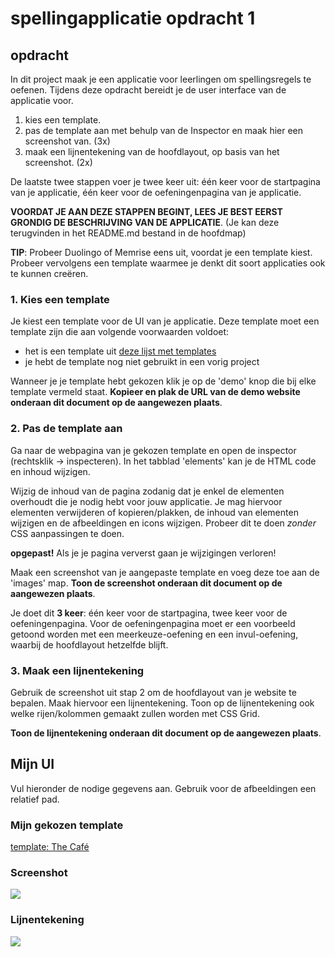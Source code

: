 # spellingapplicatie opdracht 1

## opdracht

In dit project maak je een applicatie voor leerlingen om spellingsregels te oefenen. Tijdens deze opdracht bereidt je de user interface van de applicatie voor.

 1. kies een template.
 2. pas de template aan met behulp van de Inspector en maak hier een screenshot van. (3x)
 3. maak een lijnentekening van de hoofdlayout, op basis van het screenshot. (2x)

De laatste twee stappen voer je twee keer uit: één keer voor de startpagina van je applicatie, één keer voor de oefeningenpagina van je applicatie.

**VOORDAT JE AAN DEZE STAPPEN BEGINT, LEES JE BEST EERST GRONDIG DE BESCHRIJVING VAN DE APPLICATIE**. (Je kan deze terugvinden in het README.md bestand in de hoofdmap)

**TIP**: Probeer Duolingo of Memrise eens uit, voordat je een template kiest. Probeer vervolgens een template waarmee je denkt dit soort applicaties ook te kunnen creëren.

### 1. Kies een template

Je kiest een template voor de UI van je applicatie. Deze template moet een template zijn die aan volgende voorwaarden voldoet:

 - het is een template uit [deze lijst met templates](https://www.w3schools.com/w3css/w3css_templates.asp)
 - je hebt de template nog niet gebruikt in een vorig project

Wanneer je je template hebt gekozen klik je op de 'demo' knop die bij elke template vermeld staat. **Kopieer en plak de URL van de demo website onderaan dit document op de aangewezen plaats**.

### 2. Pas de template aan

Ga naar de webpagina van je gekozen template en open de inspector (rechtsklik -> inspecteren). In het tabblad 'elements' kan je de HTML code en inhoud wijzigen.

Wijzig de inhoud van de pagina zodanig dat je enkel de elementen overhoudt die je nodig hebt voor jouw applicatie. Je mag hiervoor elementen verwijderen of kopieren/plakken, de inhoud van elementen wijzigen en de afbeeldingen en icons wijzigen. Probeer dit te doen *zonder* CSS aanpassingen te doen.

**opgepast!** Als je je pagina ververst gaan je wijzigingen verloren!

Maak een screenshot van je aangepaste template en voeg deze toe aan de 'images' map. **Toon de screenshot onderaan dit document op de aangewezen plaats**. 

Je doet dit **3 keer**: één keer voor de startpagina, twee keer voor de oefeningenpagina. Voor de oefeningenpagina moet er een voorbeeld getoond worden met een meerkeuze-oefening en een invul-oefening, waarbij de hoofdlayout hetzelfde blijft.

### 3. Maak een lijnentekening

Gebruik de screenshot uit stap 2 om de hoofdlayout van je website te bepalen. Maak hiervoor een lijnentekening. Toon op de lijnentekening ook welke rijen/kolommen gemaakt zullen worden met CSS Grid. 

**Toon de lijnentekening onderaan dit document op de aangewezen plaats**. 

## Mijn UI

Vul hieronder de nodige gegevens aan. Gebruik voor de afbeeldingen een relatief pad.

### Mijn gekozen template

<a href="https://www.w3schools.com/w3css/tryw3css_templates_cafe.htm">template: The Café</a>

### Screenshot

<img src="images/#">

### Lijnentekening

<img src="images/#">
